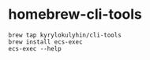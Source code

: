 # homebrew-cli-tools

```
brew tap kyrylokulyhin/cli-tools
brew install ecs-exec
ecs-exec --help
```
